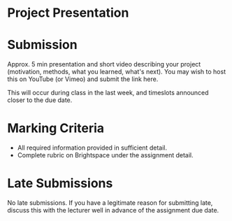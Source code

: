 # Project Presentation

# Submission 
Approx. 5 min presentation and short video describing your project (motivation, methods, what you learned, what's next). You may wish to host this on YouTube (or Vimeo) and submit the link here.

This will occur during class in the last week, and timeslots announced closer to the due date.

# Marking Criteria
- All required information provided in sufficient detail.
- Complete rubric on Brightspace under the assignment detail.

# Late Submissions
No late submissions. 
If you have a legitimate reason for submitting late, discuss this with the lecturer well in advance of the assignment due date.